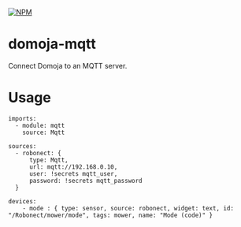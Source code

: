 [![NPM](https://nodei.co/npm/domoja.png?downloads=true&downloadRank=true&stars=true)](https://nodei.co/npm/domoja/)


domoja-mqtt
===========

Connect Domoja to an MQTT server.

# Usage

```
imports:
  - module: mqtt
    source: Mqtt

sources:
  - robonect: {
      type: Mqtt,
      url: mqtt://192.168.0.10,
      user: !secrets mqtt_user,
      password: !secrets mqtt_password
  }

devices:
    - mode : { type: sensor, source: robonect, widget: text, id: "/Robonect/mower/mode", tags: mower, name: "Mode (code)" }

```

